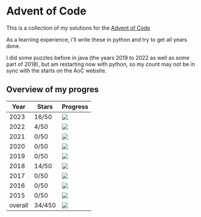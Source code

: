 # Advent of Code

This is a collection of my solutions for the [Advent of Code](https://www.google.ch)

As a learning experience, i'll write these in python and try to get all years done.

I did some puzzles before in java (the years 2019 to 2022 as well as some part of 2018), but am restarting now with
python, so my count may not be in sync with the starts on the AoC website.

## Overview of my progres

| Year    | Stars  | Progress                                        |
|---------|--------|-------------------------------------------------|
| 2023    | 16/50  | ![](https://mdtools.ste.li/progress/16/50.png)  |
| 2022    | 4/50   | ![](https://mdtools.ste.li/progress/4/50.png)   |
| 2021    | 0/50   | ![](https://mdtools.ste.li/progress/0/50.png)   |
| 2020    | 0/50   | ![](https://mdtools.ste.li/progress/0/50.png)   |
| 2019    | 0/50   | ![](https://mdtools.ste.li/progress/0/50.png)   |
| 2018    | 14/50  | ![](https://mdtools.ste.li/progress/14/50.png)  |
| 2017    | 0/50   | ![](https://mdtools.ste.li/progress/0/50.png)   |
| 2016    | 0/50   | ![](https://mdtools.ste.li/progress/0/50.png)   |
| 2015    | 0/50   | ![](https://mdtools.ste.li/progress/0/50.png)   |
| overall | 34/450 | ![](https://mdtools.ste.li/progress/34/450.png) |

